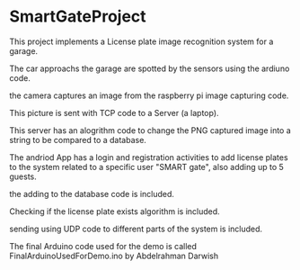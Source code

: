 # SmartGateProject


This project implements a License plate image recognition system for a garage. 

The car approachs the garage are spotted by the sensors using the ardiuno code.

the camera captures an image from the raspberry pi image capturing code.

This picture is sent with TCP code to a Server (a laptop).

This server has an alogrithm code to change the PNG captured image into a string to be compared to a database.

The andriod App has a login and registration activities to add license plates to the system related to a specific user "SMART gate", also adding up to 5 guests.

the adding to the database code is included. 

Checking if the license plate exists algorithm is included. 

sending using UDP code to different parts of the system is included.

The final Arduino code used for the demo is called FinalArduinoUsedForDemo.ino by Abdelrahman Darwish










